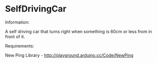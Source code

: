 SelfDrivingCar
==============
Information:

A self driving car that turns right when something is 60cm or less from in front of it.



Requirements:

New Ping Library - http://playground.arduino.cc/Code/NewPing
